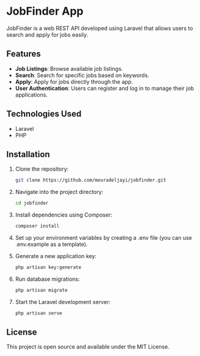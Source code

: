 # JobFinder App

JobFinder is a web REST API developed using Laravel that allows users to search and apply for jobs easily.

## Features

- **Job Listings**: Browse available job listings.
- **Search**: Search for specific jobs based on keywords.
- **Apply**: Apply for jobs directly through the app.
- **User Authentication**: Users can register and log in to manage their job applications.
  
## Technologies Used

- Laravel
- PHP

## Installation

1. Clone the repository:
   ```bash
   git clone https://github.com/mouradeljayi/jobfinder.git

2. Navigate into the project directory:
   ```bash
   cd jobfinder

3. Install dependencies using Composer:
   ```bash
   composer install

4. Set up your environment variables by creating a .env file (you can use .env.example as a template).

5. Generate a new application key:
   ```bash
   php artisan key:generate

6. Run database migrations:
   ```bash
   php artisan migrate

5. Start the Laravel development server:
   ```bash
   php artisan serve


## License

This project is open source and available under the MIT License.
